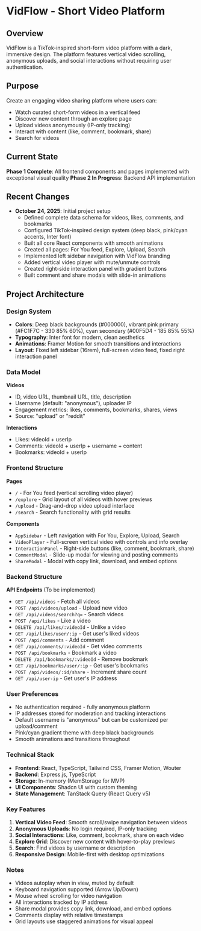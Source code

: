 # VidFlow - Short Video Platform

## Overview
VidFlow is a TikTok-inspired short-form video platform with a dark, immersive design. The platform features vertical video scrolling, anonymous uploads, and social interactions without requiring user authentication.

## Purpose
Create an engaging video sharing platform where users can:
- Watch curated short-form videos in a vertical feed
- Discover new content through an explore page
- Upload videos anonymously (IP-only tracking)
- Interact with content (like, comment, bookmark, share)
- Search for videos

## Current State
**Phase 1 Complete**: All frontend components and pages implemented with exceptional visual quality
**Phase 2 In Progress**: Backend API implementation

## Recent Changes
- **October 24, 2025**: Initial project setup
  - Defined complete data schema for videos, likes, comments, and bookmarks
  - Configured TikTok-inspired design system (deep black, pink/cyan accents, Inter font)
  - Built all core React components with smooth animations
  - Created all pages: For You feed, Explore, Upload, Search
  - Implemented left sidebar navigation with VidFlow branding
  - Added vertical video player with mute/unmute controls
  - Created right-side interaction panel with gradient buttons
  - Built comment and share modals with slide-in animations

## Project Architecture

### Design System
- **Colors**: Deep black backgrounds (#000000), vibrant pink primary (#FC1F7C - 330 85% 60%), cyan secondary (#00F5D4 - 185 85% 55%)
- **Typography**: Inter font for modern, clean aesthetics
- **Animations**: Framer Motion for smooth transitions and interactions
- **Layout**: Fixed left sidebar (16rem), full-screen video feed, fixed right interaction panel

### Data Model
**Videos**
- ID, video URL, thumbnail URL, title, description
- Username (default: "anonymous"), uploader IP
- Engagement metrics: likes, comments, bookmarks, shares, views
- Source: "upload" or "reddit"

**Interactions**
- Likes: videoId + userIp
- Comments: videoId + userIp + username + content
- Bookmarks: videoId + userIp

### Frontend Structure
**Pages**
- `/` - For You feed (vertical scrolling video player)
- `/explore` - Grid layout of all videos with hover previews
- `/upload` - Drag-and-drop video upload interface
- `/search` - Search functionality with grid results

**Components**
- `AppSidebar` - Left navigation with For You, Explore, Upload, Search
- `VideoPlayer` - Full-screen vertical video with controls and info overlay
- `InteractionPanel` - Right-side buttons (like, comment, bookmark, share)
- `CommentModal` - Slide-up modal for viewing and posting comments
- `ShareModal` - Modal with copy link, download, and embed options

### Backend Structure
**API Endpoints** (To be implemented)
- `GET /api/videos` - Fetch all videos
- `POST /api/videos/upload` - Upload new video
- `GET /api/videos/search?q=` - Search videos
- `POST /api/likes` - Like a video
- `DELETE /api/likes/:videoId` - Unlike a video
- `GET /api/likes/user/:ip` - Get user's liked videos
- `POST /api/comments` - Add comment
- `GET /api/comments/:videoId` - Get video comments
- `POST /api/bookmarks` - Bookmark a video
- `DELETE /api/bookmarks/:videoId` - Remove bookmark
- `GET /api/bookmarks/user/:ip` - Get user's bookmarks
- `POST /api/videos/:id/share` - Increment share count
- `GET /api/user-ip` - Get user's IP address

### User Preferences
- No authentication required - fully anonymous platform
- IP addresses stored for moderation and tracking interactions
- Default username is "anonymous" but can be customized per upload/comment
- Pink/cyan gradient theme with deep black backgrounds
- Smooth animations and transitions throughout

### Technical Stack
- **Frontend**: React, TypeScript, Tailwind CSS, Framer Motion, Wouter
- **Backend**: Express.js, TypeScript
- **Storage**: In-memory (MemStorage for MVP)
- **UI Components**: Shadcn UI with custom theming
- **State Management**: TanStack Query (React Query v5)

### Key Features
1. **Vertical Video Feed**: Smooth scroll/swipe navigation between videos
2. **Anonymous Uploads**: No login required, IP-only tracking
3. **Social Interactions**: Like, comment, bookmark, share on each video
4. **Explore Grid**: Discover new content with hover-to-play previews
5. **Search**: Find videos by username or description
6. **Responsive Design**: Mobile-first with desktop optimizations

### Notes
- Videos autoplay when in view, muted by default
- Keyboard navigation supported (Arrow Up/Down)
- Mouse wheel scrolling for video navigation
- All interactions tracked by IP address
- Share modal provides copy link, download, and embed options
- Comments display with relative timestamps
- Grid layouts use staggered animations for visual appeal
